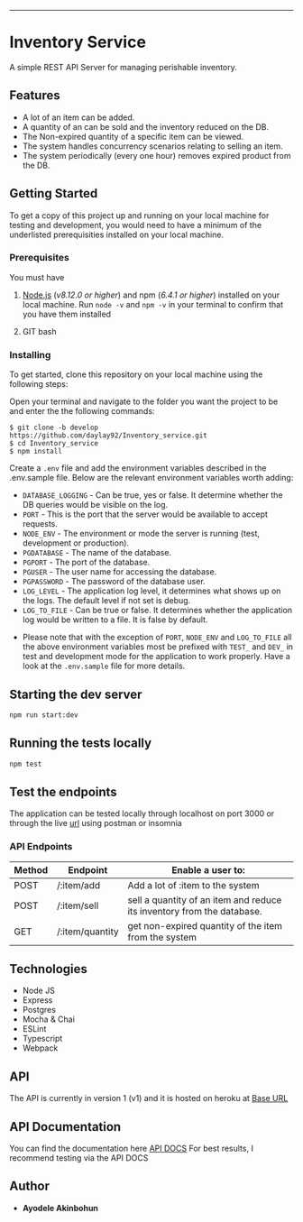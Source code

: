 
---

# Inventory Service

A simple REST API Server for managing perishable inventory.

## Features

- A lot of an item can be added.
- A quantity of an can be sold and the inventory reduced on the DB.
- The Non-expired quantity of a specific item can be viewed.
- The system handles concurrency scenarios relating to selling an item.
- The system periodically (every one hour) removes expired product from the DB.



## Getting Started

To get a copy of this project up and running on your local machine for testing and development, you would need to have a minimum of the underlisted prerequisities installed on your local machine. 

### Prerequisites

You must have

1. [Node.js](https://nodejs.org/) (_v8.12.0 or higher_) and npm (_6.4.1 or higher_) installed on your local machine. Run `node -v` and `npm -v` in your terminal to confirm that you have them installed

2. GIT bash

### Installing

To get started, clone this repository on your local machine using the following steps:

Open your terminal and navigate to the folder you want the project to be and enter the the following commands:

```
$ git clone -b develop https://github.com/daylay92/Inventory_service.git
$ cd Inventory_service
$ npm install
```

Create a `.env` file and add the environment variables described in the .env.sample file. Below are the relevant environment variables worth adding:

- `DATABASE_LOGGING` - Can be true, yes or false. It determine whether the DB queries would be visible on the log.
- `PORT` - This is the port that the server would be available to accept requests.
- `NODE_ENV` - The environment or mode the server is running (test, development or production).
- `PGDATABASE` - The name of the database.
- `PGPORT` - The port of the database.
- `PGUSER` - The user name for accessing the database.
- `PGPASSWORD` - The password of the database user.
- `LOG_LEVEL` - The application log level, it determines what shows up on the logs. The default level if not set is debug.
- `LOG_TO_FILE` - Can be true or false. It determines whether the application log would be written to a file. It is false by default.

* Please note that with the exception of `PORT`, `NODE_ENV` and `LOG_TO_FILE` all the above environment variables most be prefixed with `TEST_` and `DEV_` in test and development mode for the application to work properly. Have a look at the `.env.sample` file for more details.

## Starting the dev server

```bash
npm run start:dev
```

## Running the tests locally

```bash
npm test
```

## Test the endpoints

The application can be tested locally through localhost on port 3000 or through the live [url](https://stacktrace01.herokuapp.com/) using postman or insomnia


### API Endpoints


Method        | Endpoint      | Enable a user to: |
------------- | ------------- | ---------------
POST  | /:item/add  | Add a lot of :item to the system  |
POST  | /:item/sell  | sell a quantity of an item and reduce its inventory from the database. |
GET  | /:item/quantity  | get non-expired quantity of the item from the system |


## Technologies

- Node JS
- Express
- Postgres
- Mocha & Chai
- ESLint
- Typescript
- Webpack

## API

The API is currently in version 1 (v1) and it is hosted on heroku at [Base URL](https://stacktrace01.herokuapp.com/api/v1)

## API Documentation

You can find the documentation here [API DOCS](https://stacktrace01.herokuapp.com/api/v1/docs/)
For best results, I recommend testing via the API DOCS

## Author

- **Ayodele Akinbohun**
